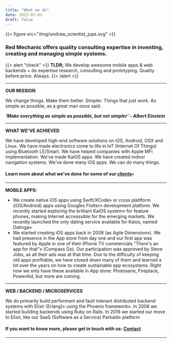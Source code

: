 ```yaml
---
title: "What we do"
date: 2023-03-03
draft: false
---
```

{{< figure src="/img/undraw_scientist_jups.svg" >}}
### Red Mechanic offers quality consulting expertise in inventing, creating and managing simple systems.
{{< alert "check" >}}
**TLDR;** We develop awesome mobile apps & web backends + do expertise research, consulting and prototyping. Quality before price. Always.
{{< /alert >}}

---

**OUR MISSION**

We change things. Make them better. Simpler. Things that just work. As simple as possible, as a great man once said:  

**_‘Make everything as simple as possible, but not simpler’ - Albert Einstein_**

---
	
**WHAT WE'VE ACHIEVED**

We have developed high-end software solutions on iOS, Android, OSX and Linux. We have made electronics come to life in IoT (Internet Of Things) using Bluetooth LE/Smart. We have helped companies with Apple MFi implementation. We’ve made KaiOS apps. We have created indoor navigation systems. We've done many iOS apps. We can do many things. 

#### Learn more about what we’ve done for some of our [clients](/clients)›

---

**MOBILE APPS:**

- We create native iOS apps using Swift/XCode» or cross plattform (iOS/Android) apps using Googles Flutter» development platform. We recently started exploring the brilliant KaiOS system» for feature phones, making Internet accesssible for the emerging markets. We recently launched the only dating service available for Kaios, named Datinga»
- We started creating iOS apps back in 2008 (as Agile Dimension»). We had presence in the App store from day one and our first app was featured by Apple in one of their iPhone TV commercials "There's an app for that"» (Compass Go). Our participation was approved by Steve Jobs, as all their ads was at that time. Due to the difficulty of keeping old apps profitable, we have closed down many of them and learned a lot over the years on how to create sustainable app ecosystems. Right now we only have these available in App store: Photosane, Fireplace, PowerAid, but more are coming.

---

**WEB / BACKEND / MICROSERVICES**

We do primarily build performant and fault tolerant distributed backend systems with Elixir (Erlang)» using the Phoenix framework».
In 2006 we started building backends using Ruby on Rails. In 2016 we started our move to Elixir, like our SaaS (Software as a Service) Parkaid» platform

#### If you want to know more, please get in touch with us: [Contact](/contact)

---
